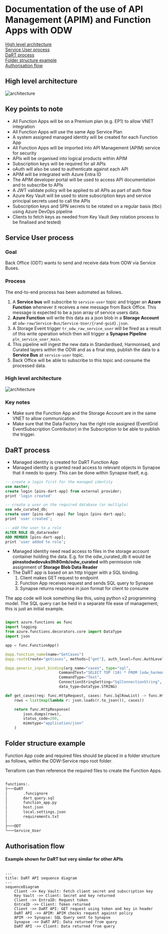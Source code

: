 # Documentation of the use of API Management (APIM) and Function Apps with ODW  

[High level architecture](#high-level-architecture)  
[Service User process](#service-user-process)  
[DaRT process](#dart-process)  
[Folder structure example](#folder-structure-example)  
[Authorisation flow](#authorisation-flow)

## High level architecture  

![architecture](../../images/apim-function-apps.drawio.svg)  

## Key points to note

- All Function Apps will be on a Premium plan (e.g. EP1) to allow VNET integration
- All Function Apps will use the same App Service Plan
- A system assigned managed identity will be created for each Function App
- All Function Apps will be imported into API Management (APIM) service for security
- APIs will be organised into logical products within APIM
- Subscription keys will be required for all APIs
- oAuth will also be used to authenticate against each API
- APIM will be integrated with Azure Entra ID
- The APIM developer portal will be used to access API documentation and to subscribe to APIs
- A JWT validate policy will be applied to all APIs as part of auth flow
- Azure Key Vault will be used to store subscription keys and service principal secrets used to call the APIs
- Subscription keys and SPN secrets to be rotated on a regular basis (tbc) using Azure DevOps pipeline
- Clients to fetch keys as needed from Key Vault (key rotation process to be finalised and tested)

## Service User process  
### Goal
Back Office (ODT) wants to send and receive data from ODW via Service Buses. 

### Process
The end-to-end process has been automated as follows.

1. A **Service bus** will subscribe to `service-user` topic and trigger an **Azure Function** whenever it receives a new message from Back Office. This message is expected to be a json array of service users data.
2. **Azure Function** will write this data as a json blob in a **Storage Account** at `odw-raw/Service-Bus/Service-User/{rand-guid}.json`.
3. A Storage Event trigger `tr_odw_raw_service_user` will be fired as a result of this write operation which then will trigger a **Synapse Pipeline** `pln_service_user_main`.
4. This pipeline will ingest the new data in Standardised, Harmonised, and Curated layers within the ODW and as a final step, publish the data to a **Service Bus** at `service-user` topic.
5. Back Office will be able to subscribe to this topic and consume the processed data.

### High level architecture  

![architecture](../../images/service-user-architecture.drawio.svg)

### Key notes
- Make sure the Function App and the Storage Account are in the same VNET to allow communication.
- Make sure that the Data Factory has the right role assigned (EventGrid EventSubscription Contributor) in the Subscription to be able to publish the trigger.




## DaRT process  

 - Managed identity is created for DaRT Function App
 - Managed identity is granted read access to relevant objects in Synapse that it needs to query. This can be done within Synapse itself, e.g.  

 ```sql
-- create a login first for the managed identity
use master;
create login [pins-dart-app] from external provider;
print 'login created'

-- create a user on the required database (or multiple)
use odw_curated_db;
create user [pins-dart-app] for login [pins-dart-app];
print 'user created';

-- add the user to a role
ALTER ROLE db_datareader
ADD MEMBER [pins-dart-app];
print 'user added to role';
 ``` 
- Managed identity need read access to files in the storage account container holding the data. E.g. for the odw_curated_db it would be **pinsstodwdevuks9h80mb/odw_curated** with permission role assignment of **Storage Blob Data Reader**  
- The DaRT app is based on an http trigger with a SQL binding.  
    1. Client makes GET request to endpoint
    2. Function App receives request and sends SQL query to Synapse
    3. Synapse returns response in json format for client to consume

The app code will look something like this, using python v2 programming model. The SQL query can be held in a separate file ease of management; this is just an initial example.   

```python

import azure.functions as func
import logging
from azure.functions.decorators.core import DataType
import json

app = func.FunctionApp()

@app.function_name(name="GetCases")
@app.route(route="getcases", methods=["get"], auth_level=func.AuthLevel.FUNCTION)

@app.generic_input_binding(arg_name="cases", type="sql",
                        CommandText="SELECT TOP (10) * FROM [odw_harmonised_db].[dbo].[casework_case_info_dim]",
                        CommandType="Text",
                        ConnectionStringSetting="SqlConnectionString",
                        data_type=DataType.STRING)

def get_cases(req: func.HttpRequest, cases: func.SqlRowList) -> func.HttpResponse:
    rows = list(map(lambda r: json.loads(r.to_json()), cases))

    return func.HttpResponse(
        json.dumps(rows),
        status_code=200,
        mimetype="application/json"
    )
```

 ## Folder structure example

Function App code and required files should be placed in a folder structure as follows, within the ODW-Service repo root folder.  

Terraform can then reference the required files to create the Function Apps. 

```bash

functions:.
├───DaRT
│       .funcignore
│       dart_query.sql
│       function_app.py
│       host.json
│       local.settings.json
│       requirements.txt
│
├───ODT
└───Service_User
```

## Authorisation flow  
#### Example shown for DaRT but very similar for other APIs  

```mermaid

---
title: DaRT API sequence diagram
---
sequenceDiagram
    Client ->> Key Vault: Fetch client secret and subscription key
    Key Vault ->> Client: Secret and key returned
    Client ->> EntraID: Request token
    EntraID ->> Client: Token returned
    Client ->> DaRT API: GET request using token and key in header
    DaRT API ->> APIM: APIM checks request against policy
    APIM ->> Synapse: SQL Query sent to Synapse
    Synapse ->> DaRT API: Data returned from query
    DaRT API ->> Client: Data returned from query
```